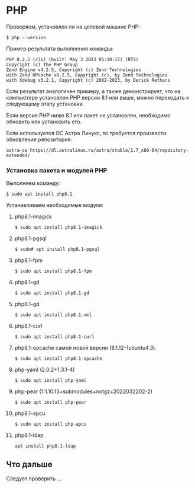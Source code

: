 # PHP

Проверяем, установлен ли на целевой машине PHP:
```
$ php --version
```

Пример результата выполнения команды:
```
PHP 8.2.5 (cli) (built: May 3 2023 05:10:17) (NTS)  
Copyright (c) The PHP Group  
Zend Engine v4.2.5, Copyright (c) Zend Technologies    
with Zend OPcache v8.2.5, Copyright (c), by Zend Technologies    
with Xdebug v3.2.1, Copyright (c) 2002-2023, by Derick Rethans
```
Если результат аналогичен примеру, а также демонстрирует, что на компьютере установлен PHP версии 8.1 или выше, можно переходить к следующему этапу установки. 

Если версия PHP ниже 8.1 или пакет не установлен, необходимо обновить или установить его. 

Если используется ОС Астра Линукс, то требуется произвести обновление репозитория:
```
astra-ce https://dl.astralinux.ru/astra/stable/1.7_x86-64/repository-extended/
```

### Установка пакета и модулей PHP

Выполняем команду:
```
$ sudo apt install php8.1
```

Устанавливаем необходимые модули:
1. php8.1-imagick
   ```
   $ sudo apt install php8.1-imagick
   ```
1. php8.1-pgsql
   ```
   $ sudo# apt install php8.1-pgsql
   ``` 
1. php8.1-fpm
   ```
   $ sudo apt install php8.1-fpm
   ```
1. php8.1-gd
   ```
   $ sudo apt install php8.1-gd
   ``` 
1. php8.1-gd
   ```
   $ sudo apt install php8.1-xml
   ``` 
1. php8.1-curl
   ```
   $ sudo apt install php8.1-curl
   ``` 
1. php8.1-opcache самой новой версии (8.1.12-1ubuntu4.3).
   ```
   $ sudo apt install php8.1-opcache
   ``` 
1. php-yaml (2.0.2+1.3.1-4)
   ```
   $ sudo apt install php-yaml
   ``` 
1. php-pear (1:1.10.13+submodules+notgz+2022032202-2)
   ```
   $ sudo apt install php-pear
   ```
1. php8.1-apcu
   ```
   $ sudo apt install php-apcu
   ```
1. php8.1-ldap
   ```
   apt install php8.1-ldap
   ```

## Что дальше

Следует проверить ...
